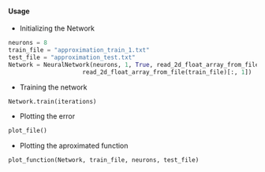 #### Usage
* Initializing the Network
```python
neurons = 8
train_file = "approximation_train_1.txt"
test_file = "approximation_test.txt"
Network = NeuralNetwork(neurons, 1, True, read_2d_float_array_from_file(train_file)[:, 0],
                     read_2d_float_array_from_file(train_file)[:, 1])
```
* Training the network
```python
Network.train(iterations)
```
* Plotting the error
```python
plot_file()
```
* Plotting the aproximated function
```python
plot_function(Network, train_file, neurons, test_file)
``` 